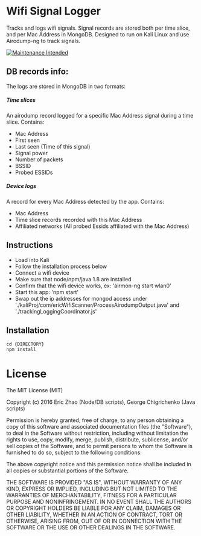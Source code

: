 # Wifi Signal Logger
Tracks and logs wifi signals. Signal records are stored both per time slice, and per Mac Address in MongoDB. Designed to run on Kali Linux and use Airodump-ng to track signals. 

[![Maintenance Intended](http://maintained.tech/badge.svg)](http://maintained.tech/)

## DB records info:
The logs are stored in MongoDB in two formats:
##### Time slices
An airodump record logged for a specific Mac Address signal during a time slice. Contains:
* Mac Address
* First seen
* Last seen (Time of this signal)
* Signal power
* Number of packets
* BSSID
* Probed ESSIDs
##### Device logs
A record for every Mac Address detected by the app. Contains:
* Mac Address
* Time slice records recorded with this Mac Address
* Affiliated networks (All probed Essids affiliated with the Mac Address)

## Instructions
* Load into Kali
* Follow the installation process below
* Connect a wifi device
* Make sure that node/npm/java 1.8 are installed
* Confirm that the wifi device works, ex: 'airmon-ng start wlan0' 
* Start this app: 'npm start'
* Swap out the ip addresses for mongod access under './kaliProj/com/ericWifiScanner/ProcessAirodumpOutput.java' and './trackingLoggingCoordinator.js'

## Installation
```
cd {DIRECTORY}
npm install

```

# License
The MIT License (MIT)

Copyright (c) 2016 Eric Zhao (Node/DB scripts), George Chigrichenko (Java scripts)

Permission is hereby granted, free of charge, to any person obtaining a copy
of this software and associated documentation files (the "Software"), to deal
in the Software without restriction, including without limitation the rights
to use, copy, modify, merge, publish, distribute, sublicense, and/or sell
copies of the Software, and to permit persons to whom the Software is
furnished to do so, subject to the following conditions:

The above copyright notice and this permission notice shall be included in
all copies or substantial portions of the Software.

THE SOFTWARE IS PROVIDED "AS IS", WITHOUT WARRANTY OF ANY KIND, EXPRESS OR
IMPLIED, INCLUDING BUT NOT LIMITED TO THE WARRANTIES OF MERCHANTABILITY,
FITNESS FOR A PARTICULAR PURPOSE AND NONINFRINGEMENT. IN NO EVENT SHALL THE
AUTHORS OR COPYRIGHT HOLDERS BE LIABLE FOR ANY CLAIM, DAMAGES OR OTHER
LIABILITY, WHETHER IN AN ACTION OF CONTRACT, TORT OR OTHERWISE, ARISING FROM,
OUT OF OR IN CONNECTION WITH THE SOFTWARE OR THE USE OR OTHER DEALINGS IN
THE SOFTWARE.